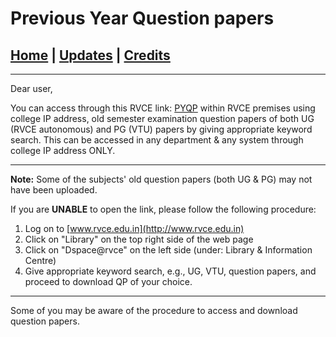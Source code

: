 # Previous Year Question papers

## [Home](../main/index.md) | [Updates](../main/updates.md) | [Credits](../main/credits.md)

---

Dear user,

You can access through this RVCE link: [PYQP](http://) within RVCE premises using college IP address, old semester examination question papers of both UG (RVCE autonomous) and PG (VTU) papers by giving appropriate keyword search. This can be accessed in any department & any system through college IP address ONLY.

---

**Note:** Some of the subjects' old question papers (both UG & PG) may not have been uploaded.

If you are **UNABLE** to open the link, please follow the following procedure:

1. Log on to [www.rvce.edu.in](http://www.rvce.edu.in)
2. Click on "Library" on the top right side of the web page
3. Click on "Dspace@rvce" on the left side (under: Library & Information Centre)
4. Give appropriate keyword search, e.g., UG, VTU, question papers, and proceed to download QP of your choice.

---

Some of you may be aware of the procedure to access and download question papers.
